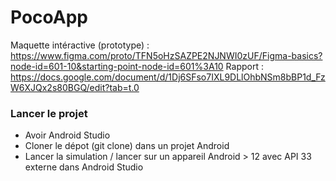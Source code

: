 # PocoApp

Maquette intéractive (prototype) : https://www.figma.com/proto/TFN5oHzSAZPE2NJNWI0zUF/Figma-basics?node-id=601-10&starting-point-node-id=601%3A10
Rapport : https://docs.google.com/document/d/1Dj6SFso7IXL9DLlOhbNSm8bBP1d_FzW6XJQx2s80BGQ/edit?tab=t.0

### Lancer le projet

- Avoir Android Studio
- Cloner le dépot (git clone) dans un projet Android
- Lancer la simulation / lancer sur un appareil Android > 12 avec API 33 externe dans Android Studio
